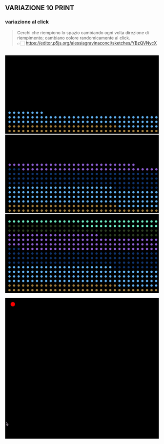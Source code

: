 ## VARIAZIONE 10 PRINT <br>
### variazione al click
> Cerchi che riempiono lo spazio cambiando ogni volta direzione di riempimento; cambiano colore randomicamente al click. <br>
👉🏻  https://editor.p5js.org/alessiagravinaconci/sketches/YBzQVNycX
<br>
<img src= "https://github.com/Alessia-9/digital-experience-archive/blob/main/10print/1.png">
<img src= "https://github.com/Alessia-9/digital-experience-archive/blob/main/10print/2.png">
<img src= "https://github.com/Alessia-9/digital-experience-archive/blob/main/10print/3.png">

![](https://github.com/Alessia-9/digital-experience-archive/blob/main/10print/1.gif)



